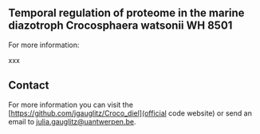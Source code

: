 ## Temporal regulation of proteome in the marine diazotroph Crocosphaera watsonii WH 8501

For more information: 

xxx

## Contact

For more information you can visit the [https://github.com/jgauglitz/Croco_diel](official code website) or send an email to [julia.gauglitz@uantwerpen.be](julia.gauglitz@uantwerpen.be).
